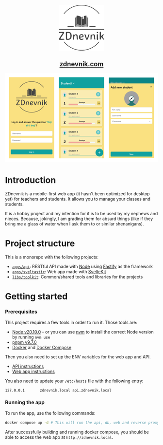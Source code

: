 <p align="center">
  <a href="https://zdnevnik.com/">
    <img alt="zdnevnik logo" height="150" src="./.github/resources/zdnevnik_logo.png">
    <h2 align="center">zdnevnik.com</h2>
  </a>
</p>

<p align="center">
  <img alt="zdnevnik app preview" src="./.github/resources/app_preview.png" style="object-fit: contain; max-height: 350px">
</p>

# Introduction

ZDnevnik is a mobile-first web app (it hasn't been optimized for desktop yet) for teachers and students. It allows you to manage your classes and students.

It is a hobby project and my intention for it is to be used by my nephews and nieces. Because, jokingly, I am grading them for absurd things (like if they bring me a glass of water when I ask them to or similar shenanigans).

# Project structure

This is a monorepo with the following projects:

- [`apps/api`](./apps/api/README.md): RESTful API made with [Node](https://nodejs.org/en) using [Fastify](https://fastify.dev/) as the framework
- [`apps/sveltastic`](./apps/sveltastic/README.md): Web app made with [SvelteKit](https://kit.svelte.dev/)
- [`libs/toolkit`](./libs/toolkit/README.md): Common/shared tools and libraries for the projects

# Getting started

### Prerequisites

This project requires a few tools in order to run it. Those tools are:

- [Node v20.10.0](https://nodejs.org) - or you can use [nvm](https://github.com/nvm-sh/nvm) to install the correct Node version by running `nvm use`
- [pnpm v9.7.0](https://pnpm.io/)
- [Docker](https://www.docker.com) and [Docker Compose](https://docs.docker.com/compose/install/)

Then you also need to set up the ENV variables for the web app and API.

- [API instructions](./apps/api/README.md#environment-variables)
- [Web app instructions](./apps/sveltastic/README.md#environment-variables)

You also need to update your `/etc/hosts` file with the following entry:

```
127.0.0.1       zdnevnik.local api.zdnevnik.local
```

### Running the app

To run the app, use the following commands:

```sh
docker compose up -d # This will run the api, db, web and reverse proxy services
```

After successfully building and running docker compose, you should be able to access the web app at `http://zdnevnik.local`.